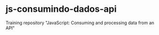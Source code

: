 # js-consumindo-dados-api

Training repository "JavaScript: Consuming and processing data from an API"
